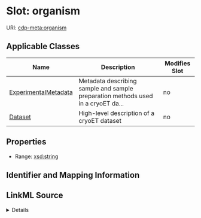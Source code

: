 # Slot: organism

URI: [cdp-meta:organism](metadataorganism)



<!-- no inheritance hierarchy -->




## Applicable Classes

| Name | Description | Modifies Slot |
| --- | --- | --- |
[ExperimentalMetadata](ExperimentalMetadata.md) | Metadata describing sample and sample preparation methods used in a cryoET da... |  no  |
[Dataset](Dataset.md) | High-level description of a cryoET dataset |  no  |







## Properties

* Range: [xsd:string](http://www.w3.org/2001/XMLSchema#string)





## Identifier and Mapping Information








## LinkML Source

<details>
```yaml
name: organism
alias: organism
domain_of:
- ExperimentalMetadata
- Dataset
range: string

```
</details>
